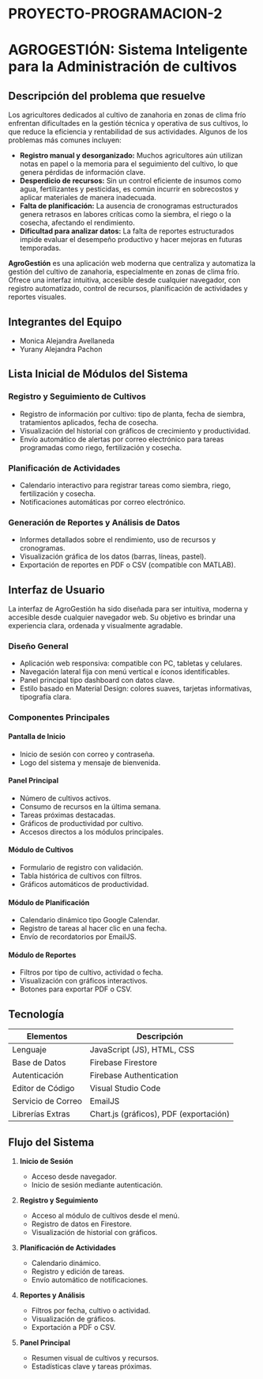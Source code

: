 # PROYECTO-PROGRAMACION-2
# AGROGESTIÓN: Sistema Inteligente para la Administración de cultivos

## Descripción del problema que resuelve

Los agricultores dedicados al cultivo de zanahoria en zonas de clima frío enfrentan dificultades en la gestión técnica y operativa de sus cultivos, lo que reduce la eficiencia y rentabilidad de sus actividades. Algunos de los problemas más comunes incluyen:

- **Registro manual y desorganizado:** Muchos agricultores aún utilizan notas en papel o la memoria para el seguimiento del cultivo, lo que genera pérdidas de información clave.
- **Desperdicio de recursos:** Sin un control eficiente de insumos como agua, fertilizantes y pesticidas, es común incurrir en sobrecostos y aplicar materiales de manera inadecuada.
- **Falta de planificación:** La ausencia de cronogramas estructurados genera retrasos en labores críticas como la siembra, el riego o la cosecha, afectando el rendimiento.
- **Dificultad para analizar datos:** La falta de reportes estructurados impide evaluar el desempeño productivo y hacer mejoras en futuras temporadas.

**AgroGestión** es una aplicación web moderna que centraliza y automatiza la gestión del cultivo de zanahoria, especialmente en zonas de clima frío. Ofrece una interfaz intuitiva, accesible desde cualquier navegador, con registro automatizado, control de recursos, planificación de actividades y reportes visuales.

## Integrantes del Equipo

- Monica Alejandra Avellaneda  
- Yurany Alejandra Pachon

## Lista Inicial de Módulos del Sistema

### Registro y Seguimiento de Cultivos
- Registro de información por cultivo: tipo de planta, fecha de siembra, tratamientos aplicados, fecha de cosecha.
- Visualización del historial con gráficos de crecimiento y productividad.
- Envío automático de alertas por correo electrónico para tareas programadas como riego, fertilización y cosecha.

### Planificación de Actividades
- Calendario interactivo para registrar tareas como siembra, riego, fertilización y cosecha.
- Notificaciones automáticas por correo electrónico.

### Generación de Reportes y Análisis de Datos
- Informes detallados sobre el rendimiento, uso de recursos y cronogramas.
- Visualización gráfica de los datos (barras, líneas, pastel).
- Exportación de reportes en PDF o CSV (compatible con MATLAB).

## Interfaz de Usuario

La interfaz de AgroGestión ha sido diseñada para ser intuitiva, moderna y accesible desde cualquier navegador web. Su objetivo es brindar una experiencia clara, ordenada y visualmente agradable.

### Diseño General
- Aplicación web responsiva: compatible con PC, tabletas y celulares.
- Navegación lateral fija con menú vertical e íconos identificables.
- Panel principal tipo dashboard con datos clave.
- Estilo basado en Material Design: colores suaves, tarjetas informativas, tipografía clara.

### Componentes Principales

#### Pantalla de Inicio
- Inicio de sesión con correo y contraseña.
- Logo del sistema y mensaje de bienvenida.

#### Panel Principal
- Número de cultivos activos.
- Consumo de recursos en la última semana.
- Tareas próximas destacadas.
- Gráficos de productividad por cultivo.
- Accesos directos a los módulos principales.

#### Módulo de Cultivos
- Formulario de registro con validación.
- Tabla histórica de cultivos con filtros.
- Gráficos automáticos de productividad.

#### Módulo de Planificación
- Calendario dinámico tipo Google Calendar.
- Registro de tareas al hacer clic en una fecha.
- Envío de recordatorios por EmailJS.

#### Módulo de Reportes
- Filtros por tipo de cultivo, actividad o fecha.
- Visualización con gráficos interactivos.
- Botones para exportar PDF o CSV.

## Tecnología

| Elementos         | Descripción                                |
|--------------------|--------------------------------------------|
| Lenguaje           | JavaScript (JS), HTML, CSS                 |
| Base de Datos      | Firebase Firestore                         |
| Autenticación      | Firebase Authentication                    |
| Editor de Código   | Visual Studio Code                         |
| Servicio de Correo | EmailJS                                    |
| Librerías Extras   | Chart.js (gráficos), PDF (exportación)   |

## Flujo del Sistema

1. **Inicio de Sesión**
   - Acceso desde navegador.
   - Inicio de sesión mediante autenticación.

2. **Registro y Seguimiento**
   - Acceso al módulo de cultivos desde el menú.
   - Registro de datos en Firestore.
   - Visualización de historial con gráficos.

3. **Planificación de Actividades**
   - Calendario dinámico.
   - Registro y edición de tareas.
   - Envío automático de notificaciones.

4. **Reportes y Análisis**
   - Filtros por fecha, cultivo o actividad.
   - Visualización de gráficos.
   - Exportación a PDF o CSV.

5. **Panel Principal**
   - Resumen visual de cultivos y recursos.
   - Estadísticas clave y tareas próximas.
